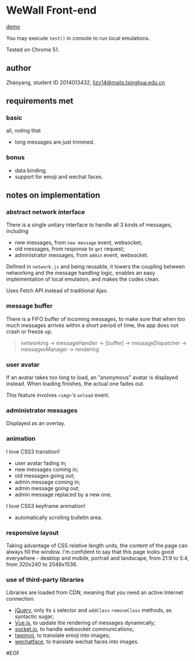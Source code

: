 # WeWall Front-end

[demo](http://static.nullspace.cn/wft-assignments/wall)

You may execute `test()` in console to run local emulations.

Tested on Chrome 51.

## author

Zhaoyang,
student ID 2014013432,
lizy14@mails.tsinghua.edu.cn

## requirements met

### basic

all, noting that

- long messages are just trimmed.

### bonus

* data binding;
* support for emoji and wechat faces.

## notes on implementation

### abstract network interface
There is a single unitary interface to handle all 3 kinds of messages, including

* new messages, from `new message` event, websocket;
* old messages, from response to `get` request;
* administrator messages, from `admin` event, websocket.

Defined in `network.js` and being reusable, it lowers the coupling between networking and the message handling logic, enables an easy implementation of local emulation, and makes the codes clean.

Uses Fetch API instead of traditional Ajax.

### message buffer
There is a FIFO buffer of incoming messages, to make sure that when too much messages arrives within a short period of time, the app does not crash or freeze up.

> networking -> messageHandler -> [buffer] -> messageDispatcher -> messagesManager -> rendering

### user avatar
If an avatar takes too long to load, an "anonymous" avatar is displayed instead. When loading finishes, the actual one fades out.

This feature involves `<img>`'s `onload` event.

### administrator messages
Displayed as an overlay.

### animation

I love CSS3 transition!

* user avatar fading in;
* new messages coming in;
* old messages going out;
* admin message coming in;
* admin message going out;
* admin message replaced by a new one.

I love CSS3 keyframe animation!

* automatically scrolling bulletin area.

### responsive layout
Taking advantage of CSS relative length units, the content of the page can always fill the window. I'm confident to say that this page looks good everywhere - desktop and mobile, portrait and landscape, from 21:9 to 5:4, from 320x240 to 2048x1536.

### use of third-party libraries

Libraries are loaded from CDN, meaning that you need an active Internet connection.

* [jQuery](https://github.com/jquery/jquery/), only its `$` selector and `addClass` `removeClass` methods, as syntactic sugar;
* [Vue.js](https://github.com/vuejs/vue), to update the rendering of messages dynamically;
* [socket.io](https://github.com/socketio/socket.io-client), to handle websocket communications;
* [twemoji](https://github.com/twitter/twemoji), to translate emoji into images;
* [wechatface](https://github.com/weixinhost/wechatface), to translate wechat faces into images.


\#EOF
